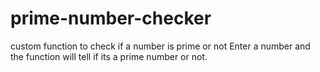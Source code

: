 # prime-number-checker
custom function to check if a number is prime or not
Enter a number and the function will tell if its a prime number or not.

